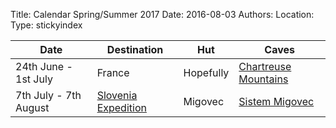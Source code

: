 ﻿Title: Calendar Spring/Summer 2017
Date: 2016-08-03
Authors:
Location:
Type: stickyindex

|Date              | Destination                          | Hut                                                                                  | Caves  |
| ---              |  ---                                 | ---                                                                                  |  ---  |
|24th June - 1st July| France | Hopefully | [Chartreuse Mountains](https://en.wikipedia.org/wiki/Chartreuse_Mountains)|
|7th July - 7th August| [Slovenia Expedition](https://union.ic.ac.uk/rcc/caving/wiki/ExpeditionInformationForNovices) | Migovec | [Sistem Migovec](https://union.ic.ac.uk/rcc/caving/slovenia/)|

